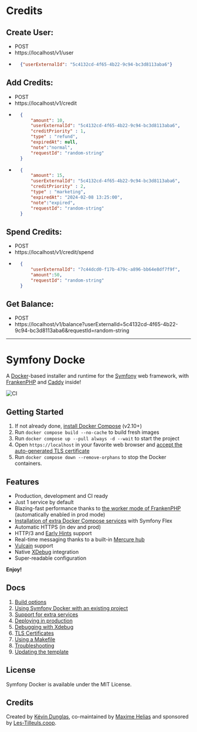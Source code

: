 # Credits

## Create User:
* POST
* https://localhost/v1/user
* ```json
    {"userExternalId": "5c4132cd-4f65-4b22-9c94-bc3d8113aba6"}
  ```
## Add Credits:
* POST
* https://localhost/v1/credit
* ```json
    {
        "amount": 10,
        "userExternalId": "5c4132cd-4f65-4b22-9c94-bc3d8113aba6",
        "creditPriority" : 1,
        "type" : "refund",
        "expiredAt": null,
        "note":"normal",
        "requestId": "random-string"
    }
  ```
* ```json
    {
        "amount": 15,
        "userExternalId": "5c4132cd-4f65-4b22-9c94-bc3d8113aba6",
        "creditPriority" : 2,
        "type" : "marketing",
        "expiredAt": "2024-02-08 13:25:00",
        "note":"expired",
        "requestId": "random-string"
    }
  ```
## Spend Credits:
* POST
* https://localhost/v1/credit/spend
* ```json
    {
        "userExternalId": "7c44dcd0-f17b-479c-a896-bb64e8df7f9f",
        "amount":50,
        "requestId": "random-string"
    }
  ```
## Get Balance:
* POST
* https://localhost/v1/balance?userExternalId=5c4132cd-4f65-4b22-9c94-bc3d8113aba6&requestId=random-string


------------------------





# Symfony Docke


A [Docker](https://www.docker.com/)-based installer and runtime for the [Symfony](https://symfony.com) web framework,
with [FrankenPHP](https://frankenphp.dev) and [Caddy](https://caddyserver.com/) inside!

![CI](https://github.com/dunglas/symfony-docker/workflows/CI/badge.svg)

## Getting Started

1. If not already done, [install Docker Compose](https://docs.docker.com/compose/install/) (v2.10+)
2. Run `docker compose build --no-cache` to build fresh images
3. Run `docker compose up --pull always -d --wait` to start the project
4. Open `https://localhost` in your favorite web browser and [accept the auto-generated TLS certificate](https://stackoverflow.com/a/15076602/1352334)
5. Run `docker compose down --remove-orphans` to stop the Docker containers.

## Features

* Production, development and CI ready
* Just 1 service by default
* Blazing-fast performance thanks to [the worker mode of FrankenPHP](https://github.com/dunglas/frankenphp/blob/main/docs/worker.md) (automatically enabled in prod mode)
* [Installation of extra Docker Compose services](docs/extra-services.md) with Symfony Flex
* Automatic HTTPS (in dev and prod)
* HTTP/3 and [Early Hints](https://symfony.com/blog/new-in-symfony-6-3-early-hints) support
* Real-time messaging thanks to a built-in [Mercure hub](https://symfony.com/doc/current/mercure.html)
* [Vulcain](https://vulcain.rocks) support
* Native [XDebug](docs/xdebug.md) integration
* Super-readable configuration

**Enjoy!**

## Docs

1. [Build options](docs/build.md)
2. [Using Symfony Docker with an existing project](docs/existing-project.md)
3. [Support for extra services](docs/extra-services.md)
4. [Deploying in production](docs/production.md)
5. [Debugging with Xdebug](docs/xdebug.md)
6. [TLS Certificates](docs/tls.md)
7. [Using a Makefile](docs/makefile.md)
8. [Troubleshooting](docs/troubleshooting.md)
9. [Updating the template](docs/updating.md)

## License

Symfony Docker is available under the MIT License.

## Credits

Created by [Kévin Dunglas](https://dunglas.dev), co-maintained by [Maxime Helias](https://twitter.com/maxhelias) and sponsored by [Les-Tilleuls.coop](https://les-tilleuls.coop).

